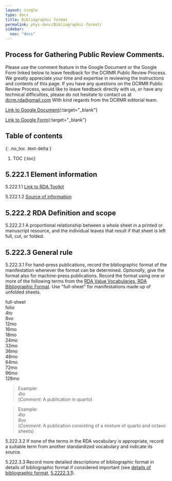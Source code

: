 ```yaml
---
layout: single
type: docs
title: Bibliographic format
permalink: phys-desc/Bibliographic-format/
sidebar:
  nav: "docs"
---
```


## Process for Gathering Public Review Comments.
Please use the comment feature in the Google Document or the Google Form linked below to leave feedback for the DCRMR Public Review Process.  We greatly appreciate your time and expertise in reviewing the instructions and contents of this page.  If you have any questions on the DCRMR Public Review Process, would like to leave feedback directly with us, or have any technical difficulties, please do not hesitate to contact us at dcrm.rda@gmail.com  With kind regards from the DCRMR editorial team.

[Link to Google Document](https://docs.google.com/document/d/1uOo8jnWIIl5HalSFl7MKtlAwIx32azB2Mmd0fKz2NoM/edit){:target="_blank"}

[Link to Google Form](https://docs.google.com/forms/d/e/1FAIpQLSdNtJkbY1mngdTcvCoB7zZcpaIuuKHvlbyiidP-QunDy14VcQ/viewform){:target="_blank"}

## Table of contents
{: .no_toc .text-delta }

1. TOC
{:toc}

## 5.222.1 Element information

<a name="5.222.1.1">5.222.1.1</a> [Link to RDA Toolkit](https://beta.rdatoolkit.org/en-US_ala-bfeb2cbe-ffdc-34b7-a147-c590b4e03997/0eed449d-7160-41a7-9b89-ee46d870fc71)

<a name="5.222.1.2">5.222.1.2</a> [Source of information](/DCRMR/phys-desc/) 

## 5.222.2 RDA Definition and scope

<a name="5.222.2.1">5.222.2.1</a> A proportional relationship between a whole sheet in a printed or manuscript resource, and the individual leaves that result if that sheet is left full, cut, or folded.

## 5.222.3 General rule 

<a name="5.222.3.1">5.222.3.1</a> For hand-press publications, record the bibliographic format of the manifestation whenever the format can be determined. *Optionally*, give the format also for machine-press publications. Record the format using one or more of the following terms from the [RDA Value Vocabularies, RDA Bibliographic Format](http://www.rdaregistry.info/termList/bookFormat/). Use "full-sheet" for manifestations made up of unfolded sheets.

full-sheet  
folio  
4to  
8vo  
12mo  
16mo  
18mo  
24mo  
32mo  
36mo  
48mo  
64mo  
72mo  
96mo  
128mo  

>Example:  
><CITE>4to</CITE>  
>(*Comment*: A publication in quarto)

>Example:  
><CITE>4to</CITE>  
><CITE>8vo</CITE>  
>(*Comment*: A publication consisting of a mixture of quarto and octavo sheets)

<a name="5.222.3.2">5.222.3.2</a> If none of the terms in the RDA vocabulary is appropriate, record a suitable term from another standardized vocabulary and indicate its source.

<a name="5.222.3.3">5.222.3.3</a> Record more detailed descriptions of bibliographic format in details of bibliographic format if considered important (see [details of bibliographic format](/DCRMR/phys-desc/Details-of-bibliographic-format/), [5.2222.3.1](/DCRMR/phys-desc/Details-of-bibliographic-format/#5.2222.3.1)).
